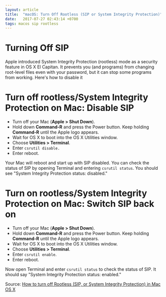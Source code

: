 ```yaml
---
layout: article
title:  "macOS: Turn Off Rootless (SIP or System Integrity Protection)"
date:   2017-07-27 02:43:14 +0700
tags: macos sip rootless
---
```


# Turning Off SIP

Apple introduced System Integrity Protection (rootless) mode as a security feature in OS X El Capitan. It prevents you (and programs) from changing root-level files even with your password, but it can stop some programs from working. Here's how to disable it

# Turn off rootless/System Integrity Protection on Mac: Disable SIP

- Turn off your Mac (**Apple > Shut Down**).
- Hold down **Command-R** and press the Power button. Keep holding **Command-R** until the Apple logo appears.
- Wait for OS X to boot into the OS X Utilities window.
- Choose **Utilities > Terminal**.
- Enter ```csrutil disable.```
- Enter reboot.

Your Mac will reboot and start up with SIP disabled. You can check the status of SIP by opening Terminal and entering ```csrutil status```. You should see "System Integrity Protection status: disabled."

# Turn on rootless/System Integrity Protection on Mac: Switch SIP back on

- Turn off your Mac (**Apple > Shut Down**).
- Hold down **Command-R** and press the Power button. Keep holding **Command-R** until the Apple logo appears.
- Wait for OS X to boot into the OS X Utilities window.
- Choose **Utilities > Terminal**.
- Enter ```csrutil enable```.
- Enter reboot.

Now open Terminal and enter ```csrutil status``` to check the status of SIP. It should say "System Integrity Protection status: enabled."

Source: [How to turn off Rootless (SIP, or System Integrity Protection) in Mac OS X](http://www.macworld.co.uk/how-to/mac/how-turn-off-mac-os-x-system-integrity-protection-rootless-3638975/)

